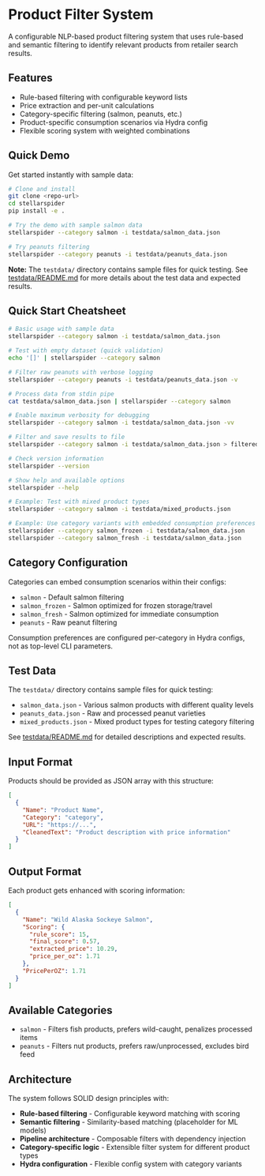# Product Filter System

A configurable NLP-based product filtering system that uses rule-based and semantic filtering to identify relevant products from retailer search results.

## Features

- Rule-based filtering with configurable keyword lists
- Price extraction and per-unit calculations
- Category-specific filtering (salmon, peanuts, etc.)
- Product-specific consumption scenarios via Hydra config
- Flexible scoring system with weighted combinations

## Quick Demo

Get started instantly with sample data:

```bash
# Clone and install
git clone <repo-url>
cd stellarspider
pip install -e .

# Try the demo with sample salmon data
stellarspider --category salmon -i testdata/salmon_data.json

# Try peanuts filtering
stellarspider --category peanuts -i testdata/peanuts_data.json
```

**Note:** The `testdata/` directory contains sample files for quick testing. See [testdata/README.md](testdata/README.md) for more details about the test data and expected results.

## Quick Start Cheatsheet

```bash
# Basic usage with sample data
stellarspider --category salmon -i testdata/salmon_data.json

# Test with empty dataset (quick validation)
echo '[]' | stellarspider --category salmon

# Filter raw peanuts with verbose logging
stellarspider --category peanuts -i testdata/peanuts_data.json -v

# Process data from stdin pipe
cat testdata/salmon_data.json | stellarspider --category salmon

# Enable maximum verbosity for debugging
stellarspider --category salmon -i testdata/salmon_data.json -vv

# Filter and save results to file
stellarspider --category salmon -i testdata/salmon_data.json > filtered_results.json

# Check version information
stellarspider --version

# Show help and available options
stellarspider --help

# Example: Test with mixed product types
stellarspider --category salmon -i testdata/mixed_products.json

# Example: Use category variants with embedded consumption preferences
stellarspider --category salmon_frozen -i testdata/salmon_data.json
stellarspider --category salmon_fresh -i testdata/salmon_data.json
```

## Category Configuration

Categories can embed consumption scenarios within their configs:

- `salmon` - Default salmon filtering
- `salmon_frozen` - Salmon optimized for frozen storage/travel
- `salmon_fresh` - Salmon optimized for immediate consumption
- `peanuts` - Raw peanut filtering

Consumption preferences are configured per-category in Hydra configs, not as top-level CLI parameters.

## Test Data

The `testdata/` directory contains sample files for quick testing:

- `salmon_data.json` - Various salmon products with different quality levels
- `peanuts_data.json` - Raw and processed peanut varieties
- `mixed_products.json` - Mixed product types for testing category filtering

See [testdata/README.md](testdata/README.md) for detailed descriptions and expected results.

## Input Format

Products should be provided as JSON array with this structure:

```json
[
  {
    "Name": "Product Name",
    "Category": "category",
    "URL": "https://...",
    "CleanedText": "Product description with price information"
  }
]
```

## Output Format

Each product gets enhanced with scoring information:

```json
[
  {
    "Name": "Wild Alaska Sockeye Salmon",
    "Scoring": {
      "rule_score": 15,
      "final_score": 0.57,
      "extracted_price": 10.29,
      "price_per_oz": 1.71
    },
    "PricePerOZ": 1.71
  }
]
```

## Available Categories

- `salmon` - Filters fish products, prefers wild-caught, penalizes processed items
- `peanuts` - Filters nut products, prefers raw/unprocessed, excludes bird feed

## Architecture

The system follows SOLID design principles with:

- **Rule-based filtering** - Configurable keyword matching with scoring
- **Semantic filtering** - Similarity-based matching (placeholder for ML models)
- **Pipeline architecture** - Composable filters with dependency injection
- **Category-specific logic** - Extensible filter system for different product types
- **Hydra configuration** - Flexible config system with category variants
